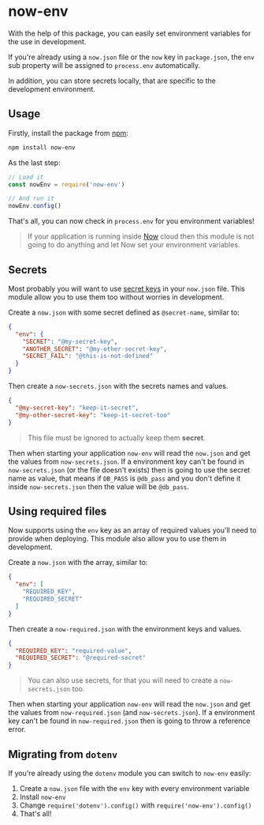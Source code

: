 # now-env


With the help of this package, you can easily set environment variables for the use in development.

If you're already using a `now.json` file or the `now` key in `package.json`, the `env` sub property will be assigned to `process.env` automatically.

In addition, you can store secrets locally, that are specific to the development environment.

## Usage

Firstly, install the package from [npm](https://www.npmjs.com/package/now-env):

```bash
npm install now-env
```

As the last step:

```js
// Load it
const nowEnv = require('now-env')

// And run it
nowEnv.config()
```

That's all, you can now check in `process.env` for you environment variables!

> If your application is running inside [Now](https://zeit.co/now) cloud then this module is not going to do anything and let Now set your environment variables.

## Secrets

Most probably you will want to use [secret keys](https://zeit.co/docs/features/env-and-secrets#securing-env-variables-using-secrets) in your `now.json` file. This module allow you to use them too without worries in development.

Create a `now.json` with some secret defined as `@secret-name`, similar to:

```json
{
  "env": {
    "SECRET": "@my-secret-key",
    "ANOTHER_SECRET": "@my-other-secret-key",
    "SECRET_FAIL": "@this-is-not-defined"
  }
}
```

Then create a `now-secrets.json` with the secrets names and values.

```json
{
  "@my-secret-key": "keep-it-secret",
  "@my-other-secret-key": "keep-it-secret-too"
}
```

> This file must be ignored to actually keep them **secret**.

Then when starting your application `now-env` will read the `now.json` and get the values from `now-secrets.json`. If a environment key can't be found in `now-secrets.json` (or the file doesn't exists) then is going to use the secret name as value, that means if `DB_PASS` is `@db_pass` and you don't define it inside `now-secrets.json` then the value will be `@db_pass`.

## Using required files

Now supports using the `env` key as an array of required values you'll need to provide when deploying. This module also allow you to use them in development.

Create a `now.json` with the array, similar to:

```json
{
  "env": [
    "REQUIRED_KEY",
    "REQUIRED_SECRET"
  ]
}
```

Then create a `now-required.json` with the environment keys and values.

```json
{
  "REQUIRED_KEY": "required-value",
  "REQUIRED_SECRET": "@required-secret"
}
```

> You can also use secrets, for that you will need to create a `now-secrets.json` too.

Then when starting your application `now-env` will read the `now.json` and get the values from `now-required.json` (and `now-secrets.json`). If a environment key can't be found in `now-required.json` then is going to throw a reference error.

## Migrating from `dotenv`

If you're already using the `dotenv` module you can switch to `now-env` easily:

1. Create a `now.json` file with the `env` key with every environment variable
2. Install `now-env`
3. Change `require('dotenv').config()` with `require('now-env').config()`
4. That's all!
